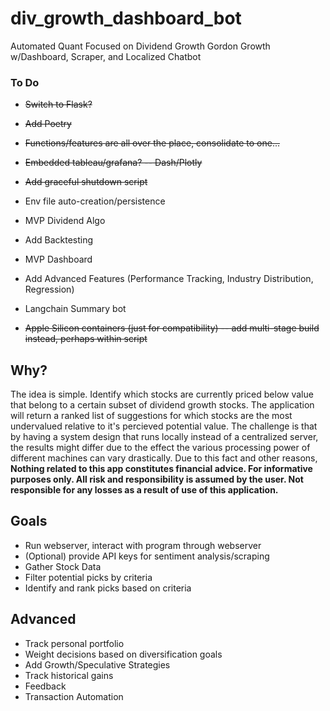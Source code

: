 # div_growth_dashboard_bot
Automated Quant Focused on Dividend Growth Gordon Growth w/Dashboard, Scraper, and Localized Chatbot

### To Do
- <s>Switch to Flask?</s>
- <s>Add Poetry</s>
- <s>Functions/features are all over the place, consolidate to one...</s>
- <s>Embedded tableau/grafana? -- Dash/Plotly</s>
- <s>Add graceful shutdown script</s>

- Env file auto-creation/persistence
- MVP Dividend Algo
- Add Backtesting
- MVP Dashboard
- Add Advanced Features (Performance Tracking, Industry Distribution, Regression)
- Langchain Summary bot
- <s>Apple Silicon containers (just for compatibility) -- add multi-stage build instead, perhaps within script</s>


## Why?
The idea is simple. Identify which stocks are currently priced below value that belong to a certain subset of dividend growth stocks.  The application will return a ranked list of suggestions for which stocks are the most undervalued relative to it's percieved potential value.  The challenge is that by having a system design that runs locally instead of a centralized server, the results might differ due to the effect the various processing power of different machines can vary drastically. Due to this fact and other reasons, **Nothing related to this app constitutes financial advice.  For informative purposes only. All risk and responsibility is assumed by the user.  Not responsible for any losses as a result of use of this application.**

## Goals
- Run webserver, interact with program through webserver
- (Optional) provide API keys for sentiment analysis/scraping
- Gather Stock Data
- Filter potential picks by criteria
- Identify and rank picks based on criteria

## Advanced
- Track personal portfolio
- Weight decisions based on diversification goals
- Add Growth/Speculative Strategies
- Track historical gains
- Feedback
- Transaction Automation
